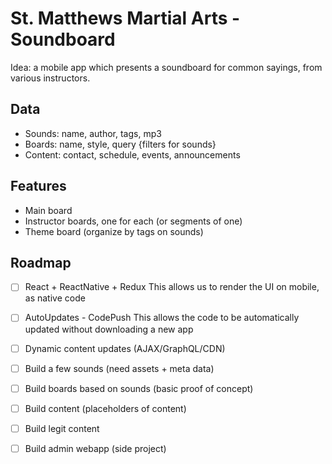 # St. Matthews Martial Arts - Soundboard

Idea: a mobile app which presents a soundboard for common sayings,
from various instructors.

## Data

- Sounds: name, author, tags, mp3
- Boards: name, style, query {filters for sounds}
- Content: contact, schedule, events, announcements

## Features

- Main board
- Instructor boards, one for each (or segments of one)
- Theme board (organize by tags on sounds)

## Roadmap

- [ ] React + ReactNative + Redux
  This allows us to render the UI on mobile, as native code
- [ ] AutoUpdates - CodePush
  This allows the code to be automatically updated without downloading a new app
- [ ] Dynamic content updates (AJAX/GraphQL/CDN)
- [ ] Build a few sounds (need assets + meta data)
- [ ] Build boards based on sounds (basic proof of concept)
- [ ] Build content (placeholders of content)
- [ ] Build legit content
- [ ] Build admin webapp (side project)

